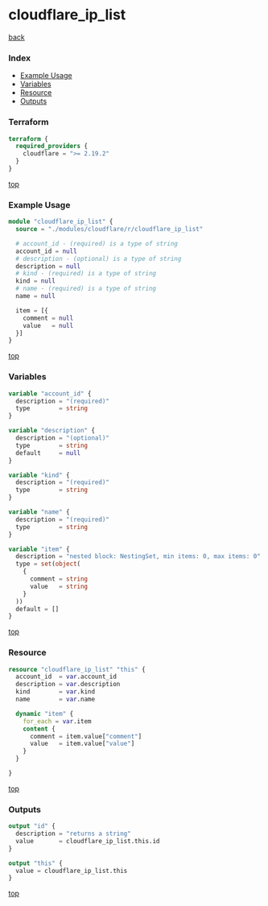 # cloudflare_ip_list

[back](../cloudflare.md)

### Index

- [Example Usage](#example-usage)
- [Variables](#variables)
- [Resource](#resource)
- [Outputs](#outputs)

### Terraform

```terraform
terraform {
  required_providers {
    cloudflare = ">= 2.19.2"
  }
}
```

[top](#index)

### Example Usage

```terraform
module "cloudflare_ip_list" {
  source = "./modules/cloudflare/r/cloudflare_ip_list"

  # account_id - (required) is a type of string
  account_id = null
  # description - (optional) is a type of string
  description = null
  # kind - (required) is a type of string
  kind = null
  # name - (required) is a type of string
  name = null

  item = [{
    comment = null
    value   = null
  }]
}
```

[top](#index)

### Variables

```terraform
variable "account_id" {
  description = "(required)"
  type        = string
}

variable "description" {
  description = "(optional)"
  type        = string
  default     = null
}

variable "kind" {
  description = "(required)"
  type        = string
}

variable "name" {
  description = "(required)"
  type        = string
}

variable "item" {
  description = "nested block: NestingSet, min items: 0, max items: 0"
  type = set(object(
    {
      comment = string
      value   = string
    }
  ))
  default = []
}
```

[top](#index)

### Resource

```terraform
resource "cloudflare_ip_list" "this" {
  account_id  = var.account_id
  description = var.description
  kind        = var.kind
  name        = var.name

  dynamic "item" {
    for_each = var.item
    content {
      comment = item.value["comment"]
      value   = item.value["value"]
    }
  }

}
```

[top](#index)

### Outputs

```terraform
output "id" {
  description = "returns a string"
  value       = cloudflare_ip_list.this.id
}

output "this" {
  value = cloudflare_ip_list.this
}
```

[top](#index)